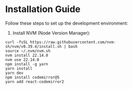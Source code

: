 # Installation Guide

Follow these steps to set up the development environment:

1. Install NVM (Node Version Manager):
```shell
curl -fsSL https://raw.githubusercontent.com/nvm-sh/nvm/v0.39.4/install.sh | bash
source ~/.nvm/nvm.sh
nvm install 22.14.0
nvm use 22.14.0
npm install -g yarn
yarn install
yarn dev
npm install codemirror@5
yarn add react-codemirror2
```